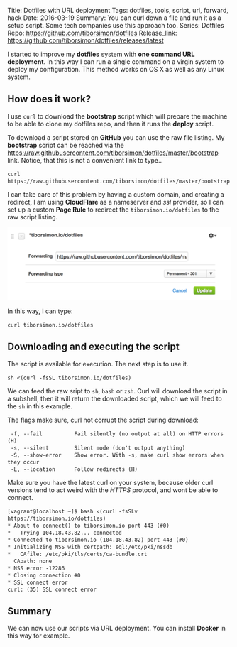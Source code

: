 Title: Dotfiles with URL deployment
Tags: dotfiles, tools, script, url, forward, hack
Date: 2016-03-19
Summary: You can curl down a file and run it as a setup script. Some tech companies use this approach too.
Series: Dotfiles
Repo: https://github.com/tiborsimon/dotfiles
Release_link: https://github.com/tiborsimon/dotfiles/releases/latest

I started to improve my __dotfiles__ system with __one command URL deployment__. In this way I can run a single command on a virgin system to deploy my configuration. This method works on OS X as well as any Linux system.

## How does it work?

I use `curl` to download the __bootstrap__ script which will prepare the machine to be able to clone my dotfiles repo, and then it runs the __deploy__ script.

To download a script stored on __GitHub__ you can use the raw file listing. My __bootstrap__ script can be reached via the <a href="https://raw.githubusercontent.com/tiborsimon/dotfiles/master/bootstrap" target="_blank">https://raw.githubusercontent.com/tiborsimon/dotfiles/master/bootstrap</a> link. Notice, that this is not a convenient link to type..

```
curl https://raw.githubusercontent.com/tiborsimon/dotfiles/master/bootstrap
```

I can take care of this problem by having a custom domain, and creating a redirect, I am using __CloudFlare__ as a nameserver and _ssl_ provider, so I can set up a custom __Page Rule__ to redirect the `tiborsimon.io/dotfiles` to the raw script listing.

<div class="gallery">
  <img class="jslghtbx-thmb" src="/images/articles/dotfiles/custom-page-forward-rule.png" alt="CloudFlare custom Page Rule" data-jslghtbx data-jslghtbx-caption="CloudFlare custom Page Rule" data-jslghtbx-group="dotfiles-group-01" />
</div>

In this way, I can type:

```
curl tiborsimon.io/dotfiles
```

## Downloading and executing the script

The script is available for execution. The next step is to use it.

```
sh <(curl -fsSL tiborsimon.io/dotfiles)
```

We can feed the raw sript to `sh`, `bash` or `zsh`. Curl will download the script in a subshell, then it will return the downloaded script, which we will feed to the `sh` in this example.

The flags make sure, curl not corrupt the script during download:

```
 -f, --fail          Fail silently (no output at all) on HTTP errors (H)
 -s, --silent        Silent mode (don't output anything)
 -S, --show-error    Show error. With -s, make curl show errors when they occur
 -L, --location      Follow redirects (H)
```

Make sure you have the latest curl on your system, because older curl versions tend to act weird with the _HTTPS_ protocol, and wont be able to connect.

```
[vagrant@localhost ~]$ bash <(curl -fsSLv https://tiborsimon.io/dotfiles)
* About to connect() to tiborsimon.io port 443 (#0)
*   Trying 104.18.43.82... connected
* Connected to tiborsimon.io (104.18.43.82) port 443 (#0)
* Initializing NSS with certpath: sql:/etc/pki/nssdb
*   CAfile: /etc/pki/tls/certs/ca-bundle.crt
  CApath: none
* NSS error -12286
* Closing connection #0
* SSL connect error
curl: (35) SSL connect error
```

## Summary

We can now use our scripts via URL deployment. You can install __Docker__ in this way for example.
